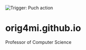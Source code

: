 ![Trigger: Puch action](https://github.com/orig4mi/orig4mi.github.io/workflows/Trigger:%20Puch%20action/badge.svg?branch=master)
# orig4mi.github.io
Professor of Computer Science

